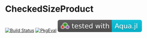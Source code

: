 # CheckedSizeProduct

[![Build Status](https://github.com/nsajko/CheckedSizeProduct.jl/actions/workflows/CI.yml/badge.svg?branch=main)](https://github.com/nsajko/CheckedSizeProduct.jl/actions/workflows/CI.yml?query=branch%3Amain)
[![PkgEval](https://JuliaCI.github.io/NanosoldierReports/pkgeval_badges/C/CheckedSizeProduct.svg)](https://JuliaCI.github.io/NanosoldierReports/pkgeval_badges/C/CheckedSizeProduct.html)
[![Aqua](https://raw.githubusercontent.com/JuliaTesting/Aqua.jl/master/badge.svg)](https://github.com/JuliaTesting/Aqua.jl)
